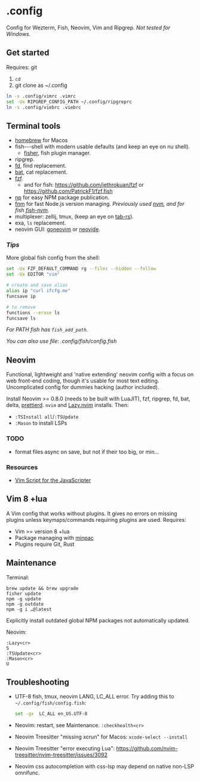 # .config

Config for Wezterm, Fish, Neovim, Vim and Ripgrep. *Not tested for Windows.*

## Get started

Requires: git

1. `cd`
2. git clone as ~/.config

```sh
ln -s .config/vimrc .vimrc
set -Ux RIPGREP_CONFIG_PATH ~/.config/ripgreprc
ln -s .config/viebrc .viebrc
```

## Terminal tools

- [homebrew](https://brew.sh/) for Macos
- fish---shell with modern usable defaults (and keep an eye on nu shell).
	- [fisher](https://github.com/jorgebucaran/fisher), fish plugin manager.
- ripgrep.
- [fd](https://github.com/sharkdp/fd), find replacement.
- [bat](https://github.com/sharkdp/bat), cat replacement.
- [fzf](https://github.com/junegunn/fzf).
	- and for fish: https://github.com/jethrokuan/fzf or https://github.com/PatrickF1/fzf.fish 
- [np](https://github.com/sindresorhus/np) for easy NPM package publication.
- [fnm](https://github.com/Schniz/fnm) for fast Node.js version managing. *Previously used [nvm](https://github.com/nvm-sh/nvm), and for fish [fish-nvm](https://github.com/FabioAntunes/fish-nvm).*
- multiplexer: zellij, tmux, (keep an eye on [tab-rs](https://github.com/austinjones/tab-rs)).
- exa, `ls` replacement.
- neovim GUI: [goneovim](//github.com/akiyosi/goneovim) or [neovide](//neovide.dev).

### *Tips*

More global fish config from the shell:

```sh
set -Ux FZF_DEFAULT_COMMAND rg --files --hidden --follow
set -Ux EDITOR "vim"

# create and save alias
alias ip "curl ifcfg.me"
funcsave ip

# to remove
functions --erase ls
funcsave ls
```

*For PATH fish has `fish_add_path`.*

*You can also use file: .config/fish/config.fish*

## Neovim

Functional, lightweight and 'native extending' neovim config with a focus on web front-end coding, though it's usable for most text editing. Uncomplicated config for dummies hacking (author included).

Install Neovim >= 0.8.0 (needs to be built with LuaJIT), fzf, ripgrep, fd, bat, delta, [prettierd](https://github.com/fsouza/prettierd). `nvim` and [Lazy.nvim](//github.com/folke/lazy.nvim) installs. Then:

- `:TSInstall all`/`:TSUpdate`
- `:Mason` to install LSPs

### TODO

- format files async on save, but not if their too big, or min...

### Resources

- [Vim Script for the JavaScripter](//w0rp.com/blog/post/vim-script-for-the-javascripter)

## Vim 8 +lua

A Vim config that works without plugins. It gives no errors on missing plugins unless keymaps/commands requiring plugins are used. Requires:

- Vim >= version 8 +lua
- Package managing with [minpac](//github.com/k-takata/minpac)
- Plugins require Git, Rust

## Maintenance

Terminal:

```fish
brew update && brew upgrade
fisher update
npm -g update
npm -g outdate
npm -g i …@latest
```

Explicitly install outdated global NPM packages not automatically updated.

Neovim:

```
:Lazy<cr>
S
:TSUpdate<cr>
:Mason<cr>
U
```

## Troubleshooting

- UTF-8 fish, tmux, neovim LANG, LC_ALL error. Try adding this to `~/.config/fish/config.fish`:

	```bash
	set -gx  LC_ALL en_US.UTF-8
	```

- Neovim: restart, see Maintenance. `:checkhealth<cr>`

- Neovim Treesitter "missing xcrun" for Macos: `xcode-select --install`

- Neovim Treesitter "error executing Lua": https://github.com/nvim-treesitter/nvim-treesitter/issues/3092

- Neovim css autocompletion with css-lsp may depend on native non-LSP omnifunc.


[gl]: https://github.com/junegunn/gv.vim
[gd]: https://github.com/sindrets/diffview.nvim
[nts]: https://github.com/nvim-treesitter/nvim-treesitter

